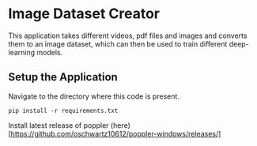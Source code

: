 # Image Dataset Creator

This application takes different videos, pdf files and images and converts them to an image dataset, which can then be used to train different deep-learning models.

## Setup the Application
Navigate to the directory where this code is present. 
```
pip install -r requirements.txt
```

Install latest release of poppler (here)[https://github.com/oschwartz10612/poppler-windows/releases/]

